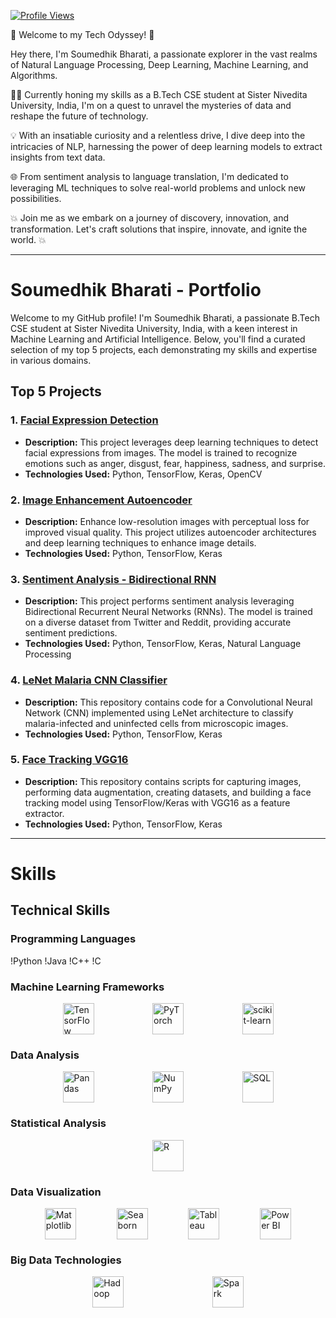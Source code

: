 [![Profile Views](https://komarev.com/ghpvc/?username=YourGitHubUsername&style=flat-square&label=Profile%20Views&color=blueviolet)](https://github.com/Soumedhik)

🚀 Welcome to my Tech Odyssey! 🌟

Hey there, I'm Soumedhik Bharati, a passionate explorer in the vast realms of Natural Language Processing, Deep Learning, Machine Learning, and Algorithms.

👨‍💻 Currently honing my skills as a B.Tech CSE student at Sister Nivedita University, India, I'm on a quest to unravel the mysteries of data and reshape the future of technology.

💡 With an insatiable curiosity and a relentless drive, I dive deep into the intricacies of NLP, harnessing the power of deep learning models to extract insights from text data.

🌐 From sentiment analysis to language translation, I'm dedicated to leveraging ML techniques to solve real-world problems and unlock new possibilities.

💥 Join me as we embark on a journey of discovery, innovation, and transformation. Let's craft solutions that inspire, innovate, and ignite the world. 💥

---

# Soumedhik Bharati - Portfolio

Welcome to my GitHub profile! I'm Soumedhik Bharati, a passionate B.Tech CSE student at Sister Nivedita University, India, with a keen interest in Machine Learning and Artificial Intelligence. Below, you'll find a curated selection of my top 5 projects, each demonstrating my skills and expertise in various domains.

## Top 5 Projects

### 1. [Facial Expression Detection](https://github.com/Soumedhik/FACIAL-EXPRESSION-DETECTION)

- **Description:** This project leverages deep learning techniques to detect facial expressions from images. The model is trained to recognize emotions such as anger, disgust, fear, happiness, sadness, and surprise.
- **Technologies Used:** Python, TensorFlow, Keras, OpenCV

### 2. [Image Enhancement Autoencoder](https://github.com/Soumedhik/Image_Enhancement_Autoencoder)

- **Description:** Enhance low-resolution images with perceptual loss for improved visual quality. This project utilizes autoencoder architectures and deep learning techniques to enhance image details.
- **Technologies Used:** Python, TensorFlow, Keras

### 3. [Sentiment Analysis - Bidirectional RNN](https://github.com/Soumedhik/SentimentAnalysis-BidirectionalRNN)

- **Description:** This project performs sentiment analysis leveraging Bidirectional Recurrent Neural Networks (RNNs). The model is trained on a diverse dataset from Twitter and Reddit, providing accurate sentiment predictions.
- **Technologies Used:** Python, TensorFlow, Keras, Natural Language Processing

### 4. [LeNet Malaria CNN Classifier](https://github.com/Soumedhik/LeNet-Malaria-CNN-Classifier)

- **Description:** This repository contains code for a Convolutional Neural Network (CNN) implemented using LeNet architecture to classify malaria-infected and uninfected cells from microscopic images.
- **Technologies Used:** Python, TensorFlow, Keras

### 5. [Face Tracking VGG16](https://github.com/Soumedhik/-Face_Tracking_VGG16)

- **Description:** This repository contains scripts for capturing images, performing data augmentation, creating datasets, and building a face tracking model using TensorFlow/Keras with VGG16 as a feature extractor.
- **Technologies Used:** Python, TensorFlow, Keras
---

# Skills

## Technical Skills

### Programming Languages
!Python
!Java
!C++
!C

### Machine Learning Frameworks
<div class="skill-container">
    <img src="https://upload.wikimedia.org/wikipedia/commons/1/11/TensorFlowLogo.svg" alt="TensorFlow" class="skill-icon" title="TensorFlow">
    <img src="https://upload.wikimedia.org/wikipedia/commons/9/96/Pytorch_logo.png" alt="PyTorch" class="skill-icon" title="PyTorch">
    <img src="https://upload.wikimedia.org/wikipedia/commons/0/05/Scikit_learn_logo_small.svg" alt="scikit-learn" class="skill-icon" title="scikit-learn">
</div>

### Data Analysis
<div class="skill-container">
    <img src="https://upload.wikimedia.org/wikipedia/commons/e/ed/Pandas_logo.svg" alt="Pandas" class="skill-icon" title="Pandas">
    <img src="https://upload.wikimedia.org/wikipedia/commons/1/1a/NumPy_logo.svg" alt="NumPy" class="skill-icon" title="NumPy">
    <img src="https://upload.wikimedia.org/wikipedia/commons/8/87/Sql_data_base_with_logo.png" alt="SQL" class="skill-icon" title="SQL">
</div>

### Statistical Analysis
<div class="skill-container">
    <img src="https://upload.wikimedia.org/wikipedia/commons/1/1b/R_logo.svg" alt="R" class="skill-icon" title="R">
</div>

### Data Visualization
<div class="skill-container">
    <img src="https://upload.wikimedia.org/wikipedia/commons/8/84/Matplotlib_icon.svg" alt="Matplotlib" class="skill-icon" title="Matplotlib">
    <img src="https://seaborn.pydata.org/_static/logo-wide-lightbg.svg" alt="Seaborn" class="skill-icon" title="Seaborn">
    <img src="https://www.tableau.com/sites/default/files/pages/tableaulogo_highres.png" alt="Tableau" class="skill-icon" title="Tableau">
    <img src="https://upload.wikimedia.org/wikipedia/commons/c/c9/Power_bi_logo_black.svg" alt="Power BI" class="skill-icon" title="Power BI">
</div>

### Big Data Technologies
<div class="skill-container">
    <img src="https://upload.wikimedia.org/wikipedia/commons/0/0e/Hadoop_logo.svg" alt="Hadoop" class="skill-icon" title="Hadoop">
    <img src="https://upload.wikimedia.org/wikipedia/commons/f/f3/Apache_Spark_logo.svg" alt="Spark" class="skill-icon" title="Spark">
</div>

<style>
.skill-container {
    display: flex;
    justify-content: space-evenly;
    margin-bottom: 20px;
}

.skill-icon {
    width: 50px;
    height: 50px;
    margin: 0 10px;
    transition: transform 0.3s ease-in-out;
}

.skill-icon:hover {
    transform: scale(1.2);
}
</style>

